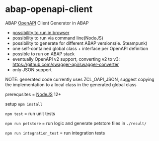# abap-openapi-client
ABAP [OpenAPI](https://www.openapis.org) Client Generator in ABAP

- [possibility to run in browser](https://abap-openapi.github.io/web-openapi-client/)
- possibility to run via command line(NodeJS)
- possibility to generate for different ABAP versions(ie. Steampunk)
- one self-contained global class + interface per OpenAPI definition
- possible to run on ABAP stack
- eventually OpenAPI v2 support, converting v2 to v3: https://github.com/swagger-api/swagger-converter
- only JSON support

NOTE: generated code currently uses ZCL_OAPI_JSON, suggest copying the implementation to a local class in the generated global class

prerequsites = [NodeJS](https://nodejs.org) 12+

setup `npm install`

`npm test` = run unit tests

`npm run petstore` = run logic and generate petstore files in `./result/`

`npm run integration_test` = run integration tests
